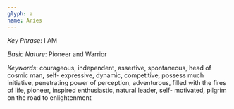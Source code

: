 ```yaml
---
glyph: a
name: Aries
---
```


_Key Phrase_: I AM

_Basic Nature_: Pioneer and Warrior

_Keywords_: courageous, independent, assertive, spontaneous, head of cosmic man, self-
expressive, dynamic, competitive, possess much initiative, penetrating power of 
perception, adventurous, filled with the fires of life, pioneer, inspired enthusiastic, natural 
leader, self- motivated, pilgrim on the road to enlightenment